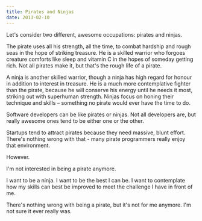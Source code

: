```yaml
---
title: Pirates and Ninjas
date: 2013-02-10
---
```


Let's consider two different, awesome occupations: pirates and ninjas.

The pirate uses all his strength, all the time, to combat hardship and rough seas in the hope of striking treasure. He is a skilled warrior who forgoes creature comforts like sleep and vitamin C in the hopes of someday getting rich. Not all pirates make it, but that's the rough life of a pirate.

A ninja is another skilled warrior, though a ninja has high regard for honour in addition to interest in treasure. He is a much more contemplative fighter than the pirate, because he will conserve his energy until he needs it most, striking out with superhuman strength. Ninjas focus on honing their technique and skills – something no pirate would ever have the time to do.

Software developers can be like pirates or ninjas. Not all developers are, but really awesome ones tend to be either one or the other.

Startups tend to attract pirates because they need massive, blunt effort. There's nothing wrong with that - many pirate programmers really enjoy that environment.

However.

I'm not interested in being a pirate anymore.

I want to be a ninja. I want to be the best I can be. I want to contemplate how my skills can best be improved to meet the challenge I have in front of me.

There's nothing wrong with being a pirate, but it's not for me anymore. I'm not sure it ever really was.

